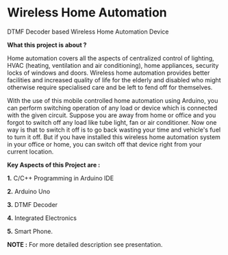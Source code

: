 # Wireless Home Automation
DTMF Decoder based Wireless Home Automation Device

**What this project is about ?**

Home automation covers all the aspects of centralized control of lighting, HVAC (heating, ventilation and air conditioning), 
home appliances, security locks of windows and doors.  Wireless home automation provides better facilities and increased quality 
of life for the elderly and disabled who might otherwise require specialised care and be left to fend off for themselves.

With the use of this mobile controlled home automation using Arduino, you can perform switching operation of any load or device 
which is connected with the given circuit. Suppose you are away from home or office and you forgot to switch off any load like tube 
light, fan or air conditioner. Now one way is that to switch it off is to go back wasting your time and vehicle's fuel to turn it off.
But if you have installed this wireless home automation system in your office or home, you can switch off that device 
right from your current location. 

**Key Aspects of this Project are :**

**1.** C/C++ Programming in Arduino IDE

**2.** Arduino Uno

**3.** DTMF Decoder

**4.** Integrated Electronics

**5.** Smart Phone.

**NOTE :**
    For more detailed description see presentation.
